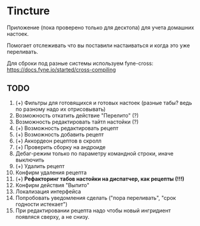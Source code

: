 # Tincture

Приложение (пока проверено только для десктопа) для учета домашних настоек.

Помогает отслеживать что вы поставили настаиваться и когда это уже переливать.

Для сброки под разные системы используем fyne-cross: https://docs.fyne.io/started/cross-compiling

## TODO
1. (+) Фильтры для готовящихся и готовых настоек (разные табы? ведь по разному надо их отрисовывать) 
2. Возможность откатить действие "Перелито" (?)
3. Возможность редактировать тайтл настойки (?)
4. (+) Возможность редактировать рецепт
5. (+) Возможность добавить рецепт
6. (+) Аккордеон рецептов в скролл
7. (+) Проверить сборку на андроиде
8. Дебаг-режим только по параметру командной строки, иначе выключить
9. (+) Удалить рецепт
10. Конфирм удаления рецепта
11. (+) **Рефакторинг табов настойки на диспатчер, как рецепты (!!!)**
12. Конфирм действия "Выпито"
13. Локализация интерфейса
14. Попробовать уведомления сделать ("пора переливать", "срок годности истекает")
15. При редактировании рецепта надо чтобы новый ингридиент появляся сверху, а не снизу.



